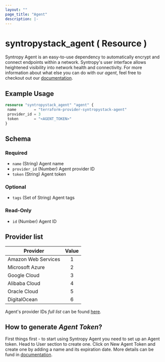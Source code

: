 ```yaml
---
layout: ""
page_title: "Agent"
description: |-
---
```


# syntropystack_agent ( Resource )

Syntropy Agent is an easy-to-use dependency to automatically encrypt and connect endpoints within a network. Syntropy's user interface allows heightened visibility into network health and connectivity.
For more information about what else you can do with our *agent*, feel free to checkout out our [documentation](https://docs.syntropystack.com/docs/what-is-syntropy-agent).

## Example Usage
 ```terraform
resource "syntropystack_agent" "agent" {
  name        = "terraform-provider-syntropystack-agent"
  provider_id = 3
  token       = "<AGENT_TOKEN>"
}
```

 <!-- schema generated by tfplugindocs -->
## Schema

### Required

- `name` (String) Agent name
- `provider_id` (Number) Agent provider ID
- `token` (String) Agent token

### Optional

- `tags` (Set of String) Agent tags

### Read-Only

- `id` (Number) Agent ID



## Provider list

| Provider            | Value |
|---------------------| :---: |
| Amazon Web Services | 1     |
| Microsoft Azure     | 2     |
| Google Cloud        | 3     |
| Alibaba Cloud       | 4     |
| Oracle Cloud        | 5     |
| DigitalOcean        | 6     |

Agent's provider IDs *full list* can be found [here](https://docs.syntropystack.com/docs/syntropy-agent-variables#syntropy-provider).

## How to generate *Agent Token*?

First things first - to start using Syntropy Agent you need to set up an Agent token. Head to User section to create one.
Click on New Agent Token and create one by adding a name and its expiration date.
More details can be fund in [documentation](https://docs.syntropystack.com/docs/get-your-agent-token).